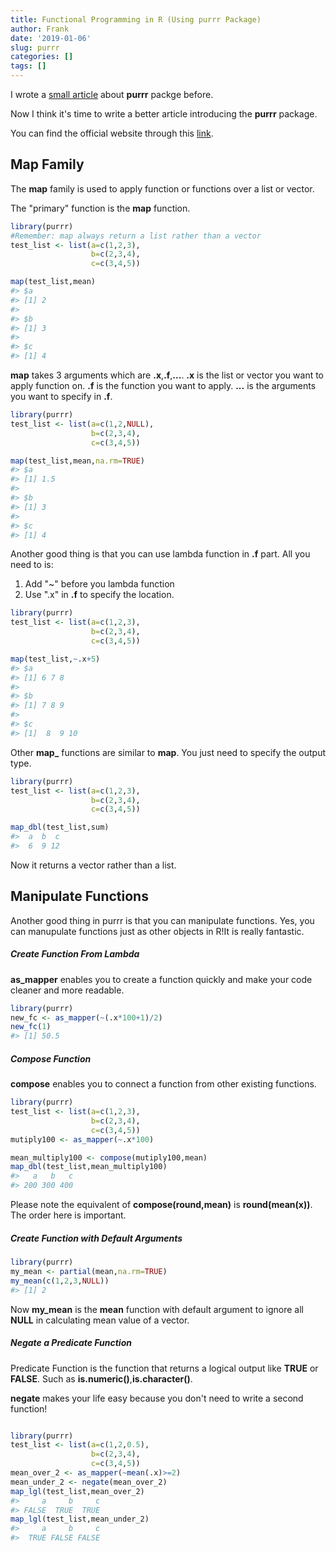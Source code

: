 ```yaml
---
title: Functional Programming in R (Using purrr Package)
author: Frank
date: '2019-01-06'
slug: purrr
categories: []
tags: []
---
```


I wrote a [small article](https://dingruizhang.me/2018/07/25/r-scripts-for-combining-excels-file) about **purrr** packge before.

Now I think it's time to write a better article introducing the **purrr** package.

You can find the official website through this [link](https://purrr.tidyverse.org).

## Map Family

The **map** family is used to apply function or functions over a list or vector.

The "primary" function is the **map** function.

```r
library(purrr)
#Remember: map always return a list rather than a vector
test_list <- list(a=c(1,2,3),
                  b=c(2,3,4),
                  c=c(3,4,5))

map(test_list,mean)
#> $a
#> [1] 2
#> 
#> $b
#> [1] 3
#> 
#> $c
#> [1] 4
```
<!--more-->
**map** takes 3 arguments which are **.x**,**.f**,**...**.
**.x** is the list or vector you want to apply function on.
**.f** is the function you want to apply.
**...** is the arguments you want to specify in **.f**.

```r
library(purrr)
test_list <- list(a=c(1,2,NULL),
                  b=c(2,3,4),
                  c=c(3,4,5))

map(test_list,mean,na.rm=TRUE)
#> $a
#> [1] 1.5
#> 
#> $b
#> [1] 3
#> 
#> $c
#> [1] 4
```

Another good thing is that you can use lambda function in **.f** part. All you need to is:
1. Add "~" before you lambda function
2. Use ".x" in **.f** to specify the location.

``` r
library(purrr)
test_list <- list(a=c(1,2,3),
                  b=c(2,3,4),
                  c=c(3,4,5))

map(test_list,~.x+5)
#> $a
#> [1] 6 7 8
#> 
#> $b
#> [1] 7 8 9
#> 
#> $c
#> [1]  8  9 10
```

Other **map\_** functions are similar to **map**. You just need to specify the output type.
``` r
library(purrr)
test_list <- list(a=c(1,2,3),
                  b=c(2,3,4),
                  c=c(3,4,5))

map_dbl(test_list,sum)
#>  a  b  c 
#>  6  9 12
```
Now it returns a vector rather than a list.

## Manipulate Functions

Another good thing in purrr is that you can manipulate functions. Yes, you can manupulate functions just as other objects in R!It is really fantastic.

##### Create Function From Lambda
**as_mapper** enables you to create a function quickly and make your code cleaner and more readable.
``` r
library(purrr)
new_fc <- as_mapper(~(.x*100+1)/2)
new_fc(1)
#> [1] 50.5
```

##### Compose Function
**compose** enables you to connect a function from other existing functions.
``` r
library(purrr)
test_list <- list(a=c(1,2,3),
                  b=c(2,3,4),
                  c=c(3,4,5))
mutiply100 <- as_mapper(~.x*100)

mean_multiply100 <- compose(mutiply100,mean)
map_dbl(test_list,mean_multiply100)
#>   a   b   c 
#> 200 300 400
```
Please note the equivalent of **compose(round,mean)** is **round(mean(x))**. The order here is important.

##### Create Function with Default Arguments
``` r
library(purrr)
my_mean <- partial(mean,na.rm=TRUE)
my_mean(c(1,2,3,NULL))
#> [1] 2
```
Now **my_mean** is the **mean** function with default argument to ignore all **NULL** in calculating mean value of a vector.

##### Negate a Predicate Function
Predicate Function is the function that returns a logical output like **TRUE** or **FALSE**.
Such as **is.numeric()**,**is.character()**.

**negate** makes your life easy because you don't need to write a second function!

``` r

library(purrr)
test_list <- list(a=c(1,2,0.5),
                  b=c(2,3,4),
                  c=c(3,4,5))
mean_over_2 <- as_mapper(~mean(.x)>=2)
mean_under_2 <- negate(mean_over_2)
map_lgl(test_list,mean_over_2)
#>     a     b     c 
#> FALSE  TRUE  TRUE
map_lgl(test_list,mean_under_2)
#>     a     b     c 
#>  TRUE FALSE FALSE
```









